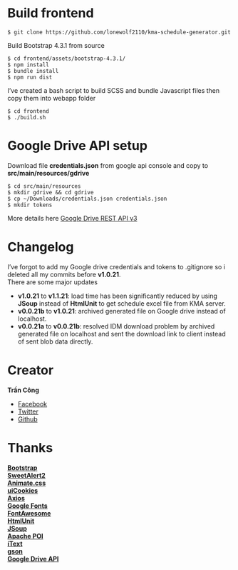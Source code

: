<h1 id="build-frontend">Build frontend</h1>
<pre><code>$ git clone https://github.com/lonewolf2110/kma-schedule-generator.git
</code></pre>
<p>Build Bootstrap 4.3.1 from source</p>
<pre><code>$ cd frontend/assets/bootstrap-4.3.1/
$ npm install
$ bundle install
$ npm run dist
</code></pre>
<p>I’ve created a bash script to build SCSS and bundle Javascript files then copy them into webapp folder</p>
<pre><code>$ cd frontend
$ ./build.sh
</code></pre>
<h1 id="google-drive-api-setup">Google Drive API setup</h1>
<p>Download file <strong>credentials.json</strong> from google api console and copy to <strong>src/main/resources/gdrive</strong></p>
<pre><code>$ cd src/main/resources
$ mkdir gdrive &amp;&amp; cd gdrive
$ cp ~/Downloads/credentials.json credentials.json
$ mkdir tokens
</code></pre>
<p>More details here <a href="https://developers.google.com/drive/api/v3/about-sdk">Google Drive REST API v3</a></p>
<h1 id="changelog">Changelog</h1>
<p>I’ve forgot to add my Google drive credentials and tokens to .gitignore so i deleted all my commits before <strong>v1.0.21</strong>.<br>
There are some major updates</p>
<ul>
<li><strong>v1.0.21</strong> to <strong>v1.1.21</strong>: load time has been significantly reduced by using <strong>JSoup</strong> instead of <strong>HtmlUnit</strong> to get schedule excel file from KMA server.</li>
<li><strong>v0.0.21b</strong> to <strong>v1.0.21</strong>: archived generated file on Google drive instead of localhost.</li>
<li><strong>v0.0.21a</strong> to <strong>v0.0.21b</strong>: resolved IDM download problem by archived generated file on localhost and sent the download link to client instead of sent blob data directly.</li>
</ul>
<h1 id="creator">Creator</h1>
<p><strong>Trần Công</strong></p>
<ul>
<li><a href="https://facebook.com/nopain.2110" target="_blank">Facebook</a></li>
<li><a href="https://twitter.com/nopain2110" target="_blank">Twitter</a></li>
<li><a href="https://github.com/nopain2110" target="_blank">Github</a></li>
</ul>
<h1 id="thanks">Thanks</h1>
<p><strong><a href="http://getbootstrap.com/" target="_blank">Bootstrap</a></strong><br>
<strong><a href="https://sweetalert2.github.io/" target="_blank">SweetAlert2</a></strong><br>
<strong><a href="https://daneden.github.io/animate.css/" target="_blank">Animate.css</a></strong><br>
<strong><a href="https://uicookies.com/" target="_blank">uiCookies</a></strong><br>
<strong><a href="https://github.com/axios/axios" target="_blank">Axios</a></strong><br>
<strong><a href="https://www.google.com/fonts/" target="_blank">Google Fonts</a></strong><br>
<strong><a href="https://fontawesome.com/" target="_blank">FontAwesome</a></strong><br>
<strong><a href="http://htmlunit.sourceforge.net/" target="_blank">HtmlUnit</a></strong><br>
<strong><a href="https://jsoup.org/" target="_blank">JSoup</a></strong><br>
<strong><a href="https://poi.apache.org/" target="_blank">Apache POI</a></strong><br>
<strong><a href="https://itextpdf.com/en" target="_blank">iText</a></strong><br>
<strong><a href="https://github.com/google/gson" target="_blank">gson</a></strong><br>
<strong><a href="https://developers.google.com/drive/" target="_blank">Google Drive API</a></strong></p>

